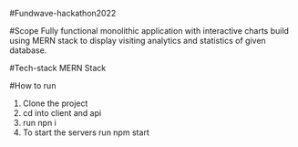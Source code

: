 #Fundwave-hackathon2022

#Scope
Fully functional monolithic application with interactive charts build using MERN stack to display visiting analytics and statistics of given database.

#Tech-stack
MERN Stack

#How to run
1. Clone the project
2. cd into client and api
3. run npn i
4. To start the servers run npm start
